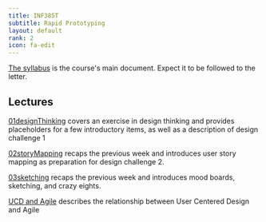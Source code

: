 ```yaml
---
title: INF385T
subtitle: Rapid Prototyping
layout: default
rank: 2
icon: fa-edit
---
```



[The syllabus](/rapidproto/syllabus.pdf) is the course's main document. Expect it to be followed to the letter.

## Lectures

[01designThinking](/rapidproto/01designThinking/index.html) covers an exercise in design thinking and provides placeholders for a few introductory items, as well as a description of design challenge 1

[02storyMapping](/rapidproto/02storyMapping/index.html) recaps the previous week and introduces user story mapping as preparation for design challenge 2.

[03sketching](/rapidproto/03sketching/index.html) recaps the previous week and introduces mood boards, sketching, and crazy eights.

[UCD and Agile](/rapidproto/ucdAgile/index.html) describes the relationship between User Centered Design and Agile

